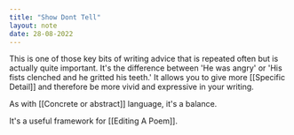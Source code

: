 ```yaml
---
title: "Show Dont Tell"
layout: note
date: 28-08-2022
---
```




This is one of those key bits of writing advice that is repeated often but is actually quite important. It's the difference between 'He was angry' or 'His fists clenched and he gritted his teeth.' It allows you to give more [[Specific Detail]] and therefore be more vivid and expressive in your writing.

As with [[Concrete or abstract]] language, it's a balance.

It's a useful framework for [[Editing A Poem]].
